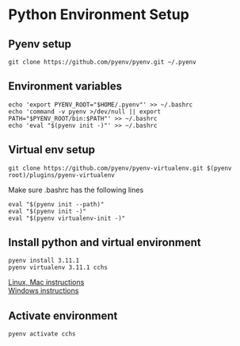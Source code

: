 # Python Environment Setup
## Pyenv setup 
```
git clone https://github.com/pyenv/pyenv.git ~/.pyenv
```
## Environment variables 
```
echo 'export PYENV_ROOT="$HOME/.pyenv"' >> ~/.bashrc
echo 'command -v pyenv >/dev/null || export PATH="$PYENV_ROOT/bin:$PATH"' >> ~/.bashrc
echo 'eval "$(pyenv init -)"' >> ~/.bashrc
```

## Virtual env setup
```
git clone https://github.com/pyenv/pyenv-virtualenv.git $(pyenv root)/plugins/pyenv-virtualenv
```
Make sure .bashrc has the following lines
```
eval "$(pyenv init --path)"
eval "$(pyenv init -)"
eval "$(pyenv virtualenv-init -)"
```
## Install python and virtual environment
```
pyenv install 3.11.1
pyenv virtualenv 3.11.1 cchs
```
[Linux, Mac instructions](https://github.com/pyenv/pyenv)  
[Windows instructions](https://github.com/pyenv-win/pyenv-win)

## Activate environment
```
pyenv activate cchs
```